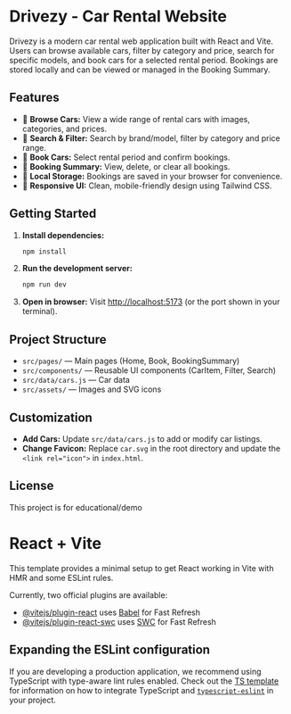 # Drivezy - Car Rental Website

Drivezy is a modern car rental web application built with React and Vite. Users can browse available cars, filter by category and price, search for specific models, and book cars for a selected rental period. Bookings are stored locally and can be viewed or managed in the Booking Summary.

## Features

- 🚗 **Browse Cars:** View a wide range of rental cars with images, categories, and prices.
- 🔎 **Search & Filter:** Search by brand/model, filter by category and price range.
- 📅 **Book Cars:** Select rental period and confirm bookings.
- 📝 **Booking Summary:** View, delete, or clear all bookings.
- 💾 **Local Storage:** Bookings are saved in your browser for convenience.
- 🎨 **Responsive UI:** Clean, mobile-friendly design using Tailwind CSS.

## Getting Started

1. **Install dependencies:**

   ```bash
   npm install
   ```

2. **Run the development server:**

   ```bash
   npm run dev
   ```

3. **Open in browser:**
   Visit [http://localhost:5173](http://localhost:5173) (or the port shown in your terminal).

## Project Structure

- `src/pages/` — Main pages (Home, Book, BookingSummary)
- `src/components/` — Reusable UI components (CarItem, Filter, Search)
- `src/data/cars.js` — Car data
- `src/assets/` — Images and SVG icons

## Customization

- **Add Cars:** Update `src/data/cars.js` to add or modify car listings.
- **Change Favicon:** Replace `car.svg` in the root directory and update the `<link rel="icon">` in `index.html`.

## License

This project is for educational/demo

# React + Vite

This template provides a minimal setup to get React working in Vite with HMR and some ESLint rules.

Currently, two official plugins are available:

- [@vitejs/plugin-react](https://github.com/vitejs/vite-plugin-react/blob/main/packages/plugin-react) uses [Babel](https://babeljs.io/) for Fast Refresh
- [@vitejs/plugin-react-swc](https://github.com/vitejs/vite-plugin-react/blob/main/packages/plugin-react-swc) uses [SWC](https://swc.rs/) for Fast Refresh

## Expanding the ESLint configuration

If you are developing a production application, we recommend using TypeScript with type-aware lint rules enabled. Check out the [TS template](https://github.com/vitejs/vite/tree/main/packages/create-vite/template-react-ts) for information on how to integrate TypeScript and [`typescript-eslint`](https://typescript-eslint.io) in your project.
